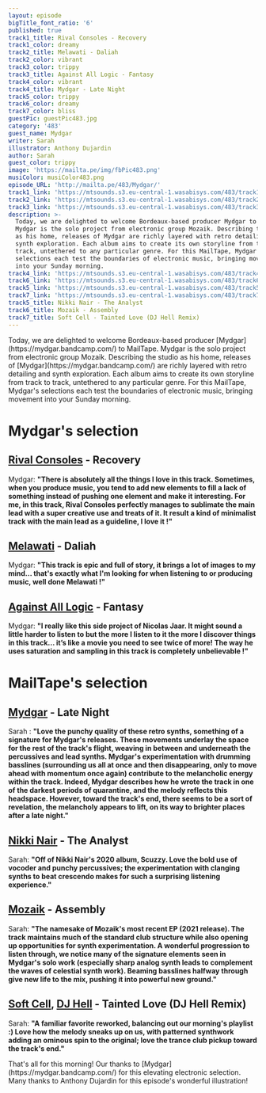 ```yaml
---
layout: episode
bigTitle_font_ratio: '6'
published: true
track1_title: Rival Consoles - Recovery
track1_color: dreamy
track2_title: Melawati - Daliah
track2_color: vibrant
track3_color: trippy
track3_title: Against All Logic - Fantasy
track4_color: vibrant
track4_title: Mydgar - Late Night
track5_color: trippy
track6_color: dreamy
track7_color: bliss
guestPic: guestPic483.jpg
category: '483'
guest_name: Mydgar
writer: Sarah
illustrator: Anthony Dujardin
author: Sarah
guest_color: trippy
image: 'https://mailta.pe/img/fbPic483.png'
musiColor: musiColor483.png
episode_URL: 'http://mailta.pe/483/Mydgar/'
track1_link: 'https://mtsounds.s3.eu-central-1.wasabisys.com/483/track1.mp3'
track2_link: 'https://mtsounds.s3.eu-central-1.wasabisys.com/483/track2.mp3'
track3_link: 'https://mtsounds.s3.eu-central-1.wasabisys.com/483/track3.mp3'
description: >-
  Today, we are delighted to welcome Bordeaux-based producer Mydgar to MailTape.
  Mydgar is the solo project from electronic group Mozaik. Describing the studio
  as his home, releases of Mydgar are richly layered with retro detailing and
  synth exploration. Each album aims to create its own storyline from track to
  track, untethered to any particular genre. For this MailTape, Mydgar's
  selections each test the boundaries of electronic music, bringing movement
  into your Sunday morning. 
track4_link: 'https://mtsounds.s3.eu-central-1.wasabisys.com/483/track4.mp3'
track6_link: 'https://mtsounds.s3.eu-central-1.wasabisys.com/483/track6.mp3'
track5_link: 'https://mtsounds.s3.eu-central-1.wasabisys.com/483/track5.mp3'
track7_link: 'https://mtsounds.s3.eu-central-1.wasabisys.com/483/track7.mp3'
track5_title: Nikki Nair - The Analyst
track6_title: Mozaik - Assembly
track7_title: Soft Cell - Tainted Love (DJ Hell Remix)
---
```

<p id="introduction">Today, we are delighted to welcome Bordeaux-based producer [Mydgar](https://mydgar.bandcamp.com/) to MailTape. Mydgar is the solo project from electronic group Mozaik. Describing the studio as his home, releases of [Mydgar](https://mydgar.bandcamp.com/) are richly layered with retro detailing and synth exploration. Each album aims to create its own storyline from track to track, untethered to any particular genre. For this MailTape, Mydgar's selections each test the boundaries of electronic music, bringing movement into your Sunday morning. 
</p>

# Mydgar's selection

## [Rival Consoles](https://rivalconsoles.bandcamp.com/) - Recovery
Mydgar: **"**There is absolutely all the things I love in this track. Sometimes, when you produce music, you tend to add new elements to fill a lack of something instead of pushing one element and make it interesting. For me, in this track, Rival Consoles perfectly manages to sublimate the main lead with a super creative use and treats of it. It result a kind of minimalist track with the main lead as a guideline, I love it !**"**

## [Melawati](https://open.spotify.com/artist/2bA7ZCUTEVJ86VkoMGHFOI) - Daliah
Mydgar: **"**This track is epic and full of story, it brings a lot of images to my mind... that's exactly what I'm looking for when listening to or producing music, well done Melawati !**"**

## [Against All Logic](https://against-all-logic.bandcamp.com/album/2017-2019) - Fantasy
Mydgar: **"**I really like this side project of Nicolas Jaar. It might sound a little harder to listen to but the more I listen to it the more I discover things in this track... it’s like a movie you need to see twice of more! The way he uses saturation and sampling in this track is completely unbelievable !**"**

# MailTape's selection

## [Mydgar](https://mydgar.bandcamp.com/) - Late Night
Sarah : **"**Love the punchy quality of these retro synths, something of a signature for Mydgar's releases. These movements underlay the space for the rest of the track's flight, weaving in between and underneath the percussives and lead synths. Mydgar's experimentation with drumming basslines (surrounding us all at once and then disappearing, only to move ahead with momentum once again) contribute to the melancholic energy within the track. Indeed, Mydgar describes how he wrote the track in one of the darkest periods of quarantine, and the melody reflects this headspace. However, toward the track's end, there seems to be a sort of revelation, the melancholy appears to lift, on its way to brighter places after a late night.**"**

## [Nikki Nair](https://nikkinair.bandcamp.com/) - The Analyst
Sarah: **"**Off of Nikki Nair's 2020 album, Scuzzy. Love the bold use of vocoder and punchy percussives; the experimentation with clanging synths to beat crescendo makes for such a surprising listening experience.**"**

## [Mozaik](https://www.facebook.com/wearemozaik/) - Assembly
Sarah: **"**The namesake of Mozaik's most recent EP (2021 release). The track maintains much of the standard club structure while also opening up opportunities for synth experimentation. A wonderful progression to listen through, we notice many of the signature elements seen in Mydgar's solo work (especially sharp analog synth leads to complement the waves of celestial synth work). Beaming basslines halfway through give new life to the mix, pushing it into powerful new ground.**"**

## [Soft Cell](https://www.softcell.co.uk/), [DJ Hell](https://www.discogs.com/artist/114532-Hell) - Tainted Love (DJ Hell Remix)
Sarah: **"**A familiar favorite reworked, balancing out our morning's playlist :) Love how the melody sneaks up on us, with patterned synthwork adding an ominous spin to the original; love the trance club pickup toward the track's end.**"**

<p id="outroduction">That's all for this morning! Our thanks to [Mydgar](https://mydgar.bandcamp.com/) for this elevating electronic selection. Many thanks to Anthony Dujardin for this episode's wonderful illustration!</p>
